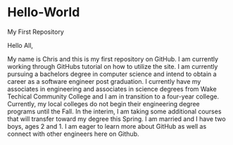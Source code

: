 # Hello-World
My First Repository

Hello All,

My name is Chris and this is my first repository on GitHub.  I am currently working through GitHubs tutorial on how to utilize the site.  I am currently pursuing a bachelors degree in computer science and intend to obtain a career as a software engineer post graduation.  I currently have my associates in engineering and associates in science degrees from Wake Techical Community College and I am in transition to a four-year college.  Currently, my local colleges do not begin their engineering degree programs until the Fall.  In the interim, I am taking some additional courses that will transfer toward my degree this Spring.  I am married and I have two boys, ages 2 and 1.  I am eager to learn more about GitHub as well as connect with other engineers here on Github.
